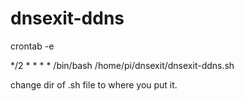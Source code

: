 # dnsexit-ddns

crontab -e

*/2 * * * * /bin/bash /home/pi/dnsexit/dnsexit-ddns.sh

change dir of .sh file to where you put it.
